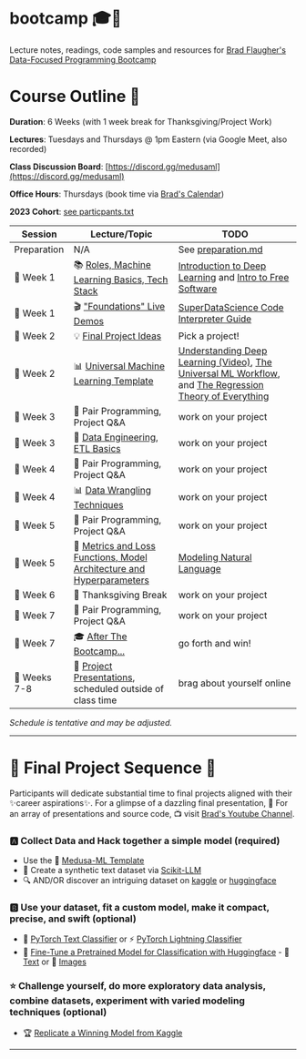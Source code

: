 # bootcamp 🎓🚀

Lecture notes, readings, code samples and resources for [Brad Flaugher's Data-Focused Programming Bootcamp](https://bradflaugher.com/bootcamp.html)

# Course Outline 📝

**Duration**: 6 Weeks (with 1 week break for Thanksgiving/Project Work)

**Lectures**: Tuesdays and Thursdays @ 1pm Eastern (via Google Meet, also recorded)

**Class Discussion Board**: [https://discord.gg/medusaml](https://discord.gg/medusaml)

**Office Hours**: Thursdays (book time via [Brad's Calendar](https://calendar.app.google/AGTTsgwD5LPnwvfJ7))

**2023 Cohort**: [see particpants.txt](./participants.txt)

| Session   | Lecture/Topic | TODO |
|-----------|---------| ---------|
| Preparation | N/A | See [preparation.md](./preparation.md) |
| 📅 Week 1 | 📚 [Roles, Machine Learning Basics, Tech Stack](./30000.md)| [Introduction to Deep Learning](https://www.youtube.com/watch?v=qj5gUDJ5TnU) and [Intro to Free Software](https://www.fsf.org/blogs/rms/20140407-geneva-tedx-talk-free-software-free-society) |
| 📅 Week 1 | 🎬 ["Foundations" Live Demos](./foundations.md) | [SuperDataScience Code Interpreter Guide](https://youtu.be/ac6580tuveo?si=dUlyNu1CzFkhDPek) |
| 📅 Week 2 | 💡 [Final Project Ideas](#final-project-ideas) | Pick a project! |
| 📅 Week 2 | 📊 [Universal Machine Learning Template](https://github.com/Medusa-ML/ML-Template) | [Understanding Deep Learning (Video)](https://www.youtube.com/watch?v=wBgW3ZtlPT8), [The Universal ML Workflow](./the_universal_ml_workflow.pdf), and [The Regression Theory of Everything](./AI_harmony_c3.pdf) |
| 📅 Week 3 | 👥 Pair Programming, Project Q&A | work on your project |
| 📅 Week 3 | 📝 [Data Engineering, ETL Basics](./etl.md) | work on your project |
| 📅 Week 4 | 👥 Pair Programming, Project Q&A | work on your project |
| 📅 Week 4 | 📊 [Data Wrangling Techniques](./wranglin.md) | work on your project |
| 📅 Week 5 | 👥 Pair Programming, Project Q&A | work on your project |
| 📅 Week 5 | 🧠 [Metrics and Loss Functions, Model Architecture and Hyperparameters](./architecture.md) | [Modeling Natural Language](https://www.youtube.com/watch?v=rqyw06k91pA) |
| 📅 Week 6 | 🦃 Thanksgiving Break | work on your project |
| 📅 Week 7 | 👥 Pair Programming, Project Q&A | work on your project |
| 📅 Week 7 | 🎓 [After The Bootcamp...](./after_bootcamp.md) | go forth and win! |
| 📅 Weeks 7-8 | 🎉 [Project Presentations](https://www.youtube.com/@bradflaugher2452/videos), scheduled outside of class time | brag about yourself online |
 
*Schedule is tentative and may be adjusted.*

---

# 🚀 **Final Project Sequence** 🚀

Participants will dedicate substantial time to final projects aligned with their ✨career aspirations✨. For a glimpse of a dazzling final presentation, 🎥 For an array of presentations and source code, 📺 visit [Brad's Youtube Channel](https://www.youtube.com/@bradflaugher2452/videos).

### 🅰️ **Collect Data and Hack together a simple model (required)**
- Use the 🐍 [Medusa-ML Template](https://github.com/Medusa-ML/ML-Template)
- 📖 Create a synthetic text dataset via [Scikit-LLM](https://github.com/iryna-kondr/scikit-llm)
- 🔍 AND/OR discover an intriguing dataset on [kaggle](https://www.kaggle.com/datasets) or [huggingface](https://huggingface.co/datasets)

### 🅱️ **Use your dataset, fit a custom model, make it compact, precise, and swift (optional)**
- 📜 [PyTorch Text Classifier](https://pytorch.org/tutorials/intermediate/char_rnn_classification_tutorial.html) or ⚡ [PyTorch Lightning Classifier](https://lightning.ai/docs/pytorch/stable/starter/introduction.html)
- 🔄 [Fine-Tune a Pretrained Model for Classification with Huggingface](https://huggingface.co/docs/transformers/training) - 📝 [Text](https://huggingface.co/docs/transformers/tasks/sequence_classification) or 📸 [Images](https://huggingface.co/docs/transformers/tasks/image_classification)

### ⭐ **Challenge yourself, do more exploratory data analysis, combine datasets, experiment with varied modeling techniques (optional)**
- 🏆 [Replicate a Winning Model from Kaggle](https://www.kaggle.com/code?types=competitions)

---
